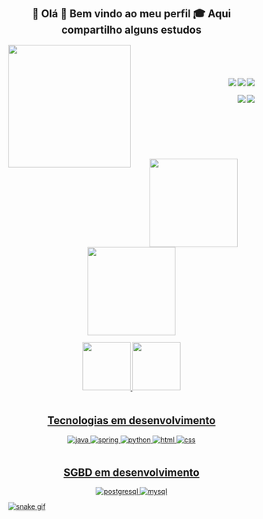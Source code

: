<h2 align="center">🤙 Olá 👾 Bem vindo ao meu perfil 🎓 Aqui compartilho alguns estudos</h2>

<div style="display: inline_block">
    <img align="left" height="250" src="https://media.giphy.com/media/B4dt6rXq6nABilHTYM/giphy.gif"><br><br><br><br>
    <a href="mailto:brunoviniciuspaese@gmail.com">
    <img align="right" src="https://img.shields.io/badge/Gmail-D14836?style=for-the-badge&logo=gmail&logoColor=white">
    <a href ="https://www.linkedin.com/in/bruno-vin%C3%ADcius-paese-a21943255/" >
    <img align="right" src="https://img.shields.io/badge/LinkedIn-0077B5?style=for-the-badge&logo=linkedin&logoColor=white">
    <a href ="https://www.instagram.com/bruno.paese/">
    <img align="right" src="https://img.shields.io/badge/Instagram-E4405F?style=for-the-badge&logo=instagram&logoColor=white">
    <br>
    <br>
    <a href ="">
    <img align="right" src="https://img.shields.io/badge/Spotify-1ED760?&style=for-the-badge&logo=spotify&logoColor=white">
    <a href ="">
    <img align="right" src="https://img.shields.io/badge/PlayStation-003791?style=for-the-badge&logo=playstation&logoColor=white"> 
</div>

<br><br><br><br><br><br><div align="center">
    <a href ="https://github.com/BrunoPaese">
    <img height="180em" src="https://github-readme-stats.vercel.app/api?username=BrunoPaese&show_icons=true&rank_icon=github&theme=dark#gh-dark-mode-only">
    <img height="180em" src="https://github-readme-stats.vercel.app/api/top-langs/?username=BrunoPaese&show_icons=true&theme=dark">
</div>

<div align='center'>
    <a href ="https://github.com/BrunoPaese">
    <img height="98em" src="https://github-readme-stats.vercel.app/api/pin/?username=BrunoPaese&repo=cardapio&theme=dark">
    <a href ="https://github.com/BrunoPaese">
    <img height="98em" src="https://github-readme-stats.vercel.app/api/pin/?username=BrunoPaese&repo=portifolio_new&theme=dark">
</div>


<div align="center" style ="display: inline_block"><br/>
    <h2 align="center">Tecnologias em desenvolvimento</h2>
    <img alt="java" src="https://img.shields.io/badge/Java-ED8B00?style=for-the-badge&logo=openjdk&logoColor=white"/>
    <img alt="spring" src="https://img.shields.io/badge/Spring-6DB33F?style=for-the-badge&logo=spring&logoColor=white"/>
    <img alt="python" src="https://img.shields.io/badge/Python-3776AB?style=for-the-badge&logo=python&logoColor=white"/>
    <img alt="html" src="https://img.shields.io/badge/HTML5-E34F26?style=for-the-badge&logo=html5&logoColor=white"/>
    <img alt="css" src="https://img.shields.io/badge/CSS3-1572B6?style=for-the-badge&logo=css3&logoColor=white"/>
</div>

<div align="center" style ="display: inline_block"><br/>
    <h2 align="center">SGBD em desenvolvimento</h2>
    <img alt="postgresql" src="https://img.shields.io/badge/PostgreSQL-316192?style=for-the-badge&logo=postgresql&logoColor=white"/>
    <img alt="mysql" src="https://img.shields.io/badge/MySQL-005C84?style=for-the-badge&logo=mysql&logoColor=white"/>
</div>

![snake gif](https://github.com/YOUR_USERNAME/YOUR_USERNAME/blob/output/github-contribution-grid-snake.gif)





